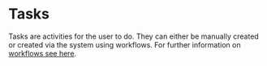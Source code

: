 # Tasks

Tasks are activities for the user to do. They can either be manually created or created via the system using workflows. For further information on [workflows see here](../settings/workflow-templates/).


